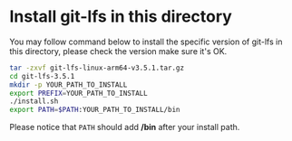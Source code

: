 # Install git-lfs in this directory

You may follow command below to install the specific version of git-lfs in this directory, please check the version make sure it's OK.

```bash
tar -zxvf git-lfs-linux-arm64-v3.5.1.tar.gz
cd git-lfs-3.5.1
mkdir -p YOUR_PATH_TO_INSTALL
export PREFIX=YOUR_PATH_TO_INSTALL
./install.sh
export PATH=$PATH:YOUR_PATH_TO_INSTALL/bin
```

Please notice that `PATH` should add **/bin** after your install path.
